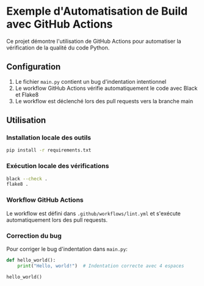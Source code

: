 # Exemple d'Automatisation de Build avec GitHub Actions

Ce projet démontre l'utilisation de GitHub Actions pour automatiser la vérification de la qualité du code Python.

## Configuration

1. Le fichier `main.py` contient un bug d'indentation intentionnel
2. Le workflow GitHub Actions vérifie automatiquement le code avec Black et Flake8
3. Le workflow est déclenché lors des pull requests vers la branche main

## Utilisation

### Installation locale des outils

```bash
pip install -r requirements.txt
```

### Exécution locale des vérifications

```bash
black --check .
flake8 .
```

### Workflow GitHub Actions

Le workflow est défini dans `.github/workflows/lint.yml` et s'exécute automatiquement lors des pull requests.

### Correction du bug

Pour corriger le bug d'indentation dans `main.py`:

```python
def hello_world():
    print("Hello, world!")  # Indentation correcte avec 4 espaces

hello_world()
``` 
